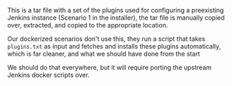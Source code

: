 This is a tar file with a set of the plugins used for configuring a preexisting Jenkins instance (Scenario 1 in the installer),
the tar file is manually copied over, extracted, and copied to the appropriate location.

Our dockerized scenarios don't use this, they run a script that takes `plugins.txt` as input and fetches and installs these plugins automatically, which is far cleaner, and what we should have done from the start

We should do that everywhere, but it will require porting the upstream Jenkins docker scripts over.
